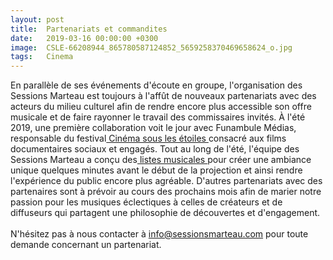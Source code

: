 ```yaml
---
layout: post
title:  Partenariats et commandites
date:   2019-03-16 00:00:00 +0300
image:  CSLE-66208944_865780587124852_5659258370469658624_o.jpg
tags:   Cinema
---
```

En parallèle de ses événements d'écoute en groupe, l'organisation des Sessions Marteau est toujours à l'affût de nouveaux partenariats avec des acteurs du milieu culturel afin de rendre encore plus accessible son offre musicale et de faire rayonner le travail des commissaires invités.
À l'été 2019, une première collaboration voit le jour avec Funambule Médias, responsable du festival<a href="http://cinemasouslesetoiles.org/"> Cinéma sous les étoiles </a>consacré aux films documentaires sociaux et engagés. Tout au long de l'été, l'équipe des Sessions Marteau a conçu des<a href="https://sessionsmarteau.com/musique/#playlists"> listes musicales </a>pour créer une ambiance unique quelques minutes avant le début de la projection et ainsi rendre l'expérience du public encore plus agréable.
D'autres partenariats avec des partenaires sont à prévoir au cours des prochains mois afin de marier notre passion pour les musiques éclectiques à celles de créateurs et de diffuseurs qui partagent une philosophie de découvertes et d'engagement.
<br>
<br>
N'hésitez pas à nous contacter à <a href="mailto:info@sessionsmarteau.com">info@sessionsmarteau.com</a> pour toute demande concernant un partenariat.




